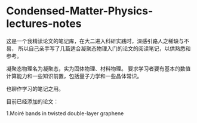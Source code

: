 # Condensed-Matter-Physics-lectures-notes

这是一个我精读论文的笔记库，在大二进入科研实践时，深感引路人之稀缺与不易，
所以自己亲手写了几篇适合凝聚态物理入门的论文的阅读笔记，以供熟悉和参考。

凝聚态物理名为凝聚态，实为固体物理、材料物理。
要求学习者要有基本的数值计算能力和一些知识前置，包括量子力学和一些晶体常识。

也聊作学习的笔记之用。

目前已经添加的论文：

1.Moiré bands in twisted double-layer graphene
